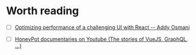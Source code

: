 # Worth reading

- [ ] [Optimizing performance of a challenging UI with React -- Addy Osmani](https://levelup.gitconnected.com/secrets-of-javascript-a-tale-of-react-performance-optimization-and-multi-threading-9409332d349f)

- [ ] [HoneyPot documentaries on Youtube (The stories of VueJS, GraphQL, ...)](https://www.youtube.com/channel/UCsUalyRg43M8D60mtHe6YcA)
